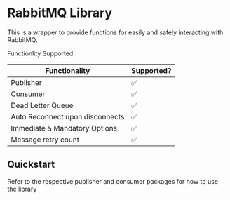 # RabbitMQ Library

This is a wrapper to provide functions for easily and safely interacting with RabbitMQ.

Functionlity Supported:

| Functionality                   | Supported? |
| ------------------------------- | ---------- |
| Publisher                       | ✅         |
| Consumer                        | ✅         |
| Dead Letter Queue               | ✅         |
| Auto Reconnect upon disconnects | ✅         |
| Immediate & Mandatory Options   | ✅         |
| Message retry count             | ✅         |

## Quickstart

Refer to the respective publisher and consumer packages for how to use the library
